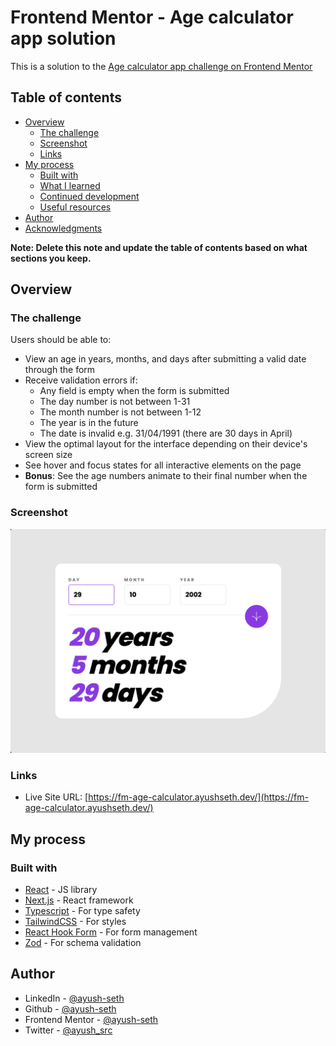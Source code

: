 # Frontend Mentor - Age calculator app solution

This is a solution to the [Age calculator app challenge on Frontend Mentor](https://www.frontendmentor.io/challenges/age-calculator-app-dF9DFFpj-Q)

## Table of contents

- [Overview](#overview)
  - [The challenge](#the-challenge)
  - [Screenshot](#screenshot)
  - [Links](#links)
- [My process](#my-process)
  - [Built with](#built-with)
  - [What I learned](#what-i-learned)
  - [Continued development](#continued-development)
  - [Useful resources](#useful-resources)
- [Author](#author)
- [Acknowledgments](#acknowledgments)

**Note: Delete this note and update the table of contents based on what sections you keep.**

## Overview

### The challenge

Users should be able to:

- View an age in years, months, and days after submitting a valid date through the form
- Receive validation errors if:
  - Any field is empty when the form is submitted
  - The day number is not between 1-31
  - The month number is not between 1-12
  - The year is in the future
  - The date is invalid e.g. 31/04/1991 (there are 30 days in April)
- View the optimal layout for the interface depending on their device's screen size
- See hover and focus states for all interactive elements on the page
- **Bonus**: See the age numbers animate to their final number when the form is submitted

### Screenshot

![](./public/screenshot.png)

### Links

- Live Site URL: [https://fm-age-calculator.ayushseth.dev/](https://fm-age-calculator.ayushseth.dev/)

## My process

### Built with

- [React](https://reactjs.org/) - JS library
- [Next.js](https://nextjs.org/) - React framework
- [Typescript](https://www.typescriptlang.org/) - For type safety
- [TailwindCSS](https://tailwindcss.com/) - For styles
- [React Hook Form](https://react-hook-form.com/) - For form management
- [Zod](https://zod.dev/) - For schema validation

## Author

- LinkedIn - [@ayush-seth](https://www.linkedin.com/in/ayush-seth/)
- Github - [@ayush-seth](https://www.github.com/ayush-seth)
- Frontend Mentor - [@ayush-seth](https://www.frontendmentor.io/profile/ayush-seth)
- Twitter - [@ayush_src](https://www.twitter.com/ayush_src)
